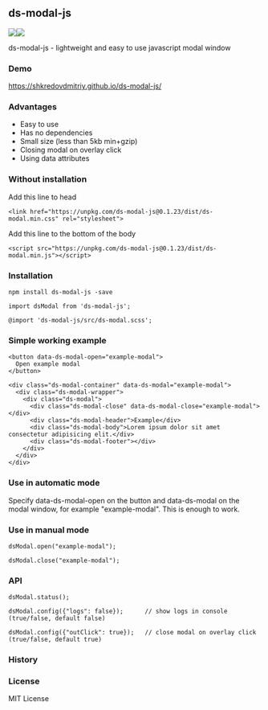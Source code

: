 ## ds-modal-js
<img src="https://badgen.net/npm/v/ds-modal-js"/><img src="https://badgen.net/npm/dw/ds-modal-js"/></br>

ds-modal-js - lightweight and easy to use javascript modal window


### Demo
https://shkredovdmitriy.github.io/ds-modal-js/

### Advantages
- Easy to use
- Has no dependencies
- Small size (less than 5kb min+gzip) </br>
- Closing modal on overlay click </br>
- Using data attributes


### Without installation

Add this line to head
```
<link href="https://unpkg.com/ds-modal-js@0.1.23/dist/ds-modal.min.css" rel="stylesheet">
```
Add this line to the bottom of the body
```
<script src="https://unpkg.com/ds-modal-js@0.1.23/dist/ds-modal.min.js"></script>
```

### Installation
```
npm install ds-modal-js -save
```
```
import dsModal from 'ds-modal-js';
```
```
@import 'ds-modal-js/src/ds-modal.scss';
```
### Simple working example
```
<button data-ds-modal-open="example-modal">
  Open example modal
</button>
```
```
<div class="ds-modal-container" data-ds-modal="example-modal">
  <div class="ds-modal-wrapper">
    <div class="ds-modal">
      <div class="ds-modal-close" data-ds-modal-close="example-modal"></div>
      <div class="ds-modal-header">Example</div>
      <div class="ds-modal-body">Lorem ipsum dolor sit amet consectetur adipisicing elit.</div>
      <div class="ds-modal-footer"></div>
    </div>
  </div>
</div>     
```
### Use in automatic mode
Specify data-ds-modal-open on the button and data-ds-modal on the modal window, for example "example-modal". This is enough to work.

### Use in manual mode
```
dsModal.open("example-modal");
```
```
dsModal.close("example-modal");
```

### API
```
dsModal.status();
```
```
dsModal.config({"logs": false});      // show logs in console (true/false, default false)
```
```
dsModal.config({"outClick": true});   // close modal on overlay click (true/false, default true)
```

### History

### License
MIT License
